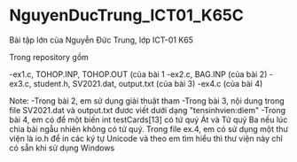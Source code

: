 # NguyenDucTrung_ICT01_K65C
Bài tập lớn của Nguyễn Đức Trung, lớp ICT-01 K65

Trong repository gồm

  -ex1.c, TOHOP.INP, TOHOP.OUT (của bài 1
  -ex2.c, BAG.INP (của bài 2)
  -ex3.c, student.h, SV2021.dat, output.txt (của bài 3)
  -ex4.c (của bài 4)
  
  
 Note:
 -Trong bài 2, em sử dụng giải thuật tham 
 -Trong bài 3, nội dung trong file SV2021.dat và output.txt đươc viết dưới dạng "tensinhvien:diem"
 -Trong bài 4, em có để một biến int testCards[13] có tứ quý Át và Tứ quý Ba nếu lúc chia bài ngẫu nhiên không có tứ quý. Trong file ex.4, em có sử dụng một thư viện là io.h để in các ký tự Unicode và theo em tìm hiểu thì thư viện này chỉ có sẵn khi sử dụng Windows
